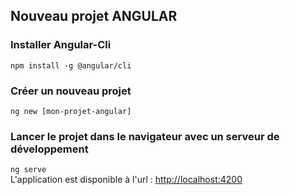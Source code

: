 ## Nouveau projet ANGULAR
### Installer Angular-Cli
`npm install -g @angular/cli`
### Créer un nouveau projet
`ng new [mon-projet-angular]`
### Lancer le projet dans le navigateur avec un serveur de développement
`ng serve`<br>
L'application est disponible à l'url : [http://localhost:4200](http://localhost:4200 "http://localhost:4200")
